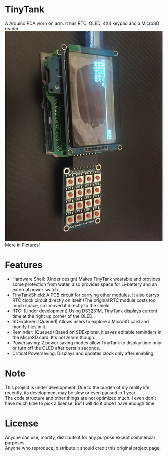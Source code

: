 # TinyTank
A Arduino PDA worn on arm. It has RTC, OLED, 4X4 keypad and a MicroSD reader.
![Main Menu View](https://github.com/fishBone000/TinyTank/blob/master/Pictures/MainMenu.JPG)
More in Pictures!
# Features
- Hardware Shell: (Under design) Makes TinyTank wearable and provides some protection from water, also provides space for Li-battery and an external power switch.  
- TinyTankShield: A PCB circuit for carrying other modules. It also carrys RTC clock circuit directly on itself (The original RTC module costs too much space, so I moved it directly to the shield.
- RTC: (Under development) Using DS3231M, TinyTank displays current time at the right up corner of the OLED.  
- SDExplorer: (Queued) Allows users to explore a MicroSD card and modify files in it.  
- Reminder: (Queued) Based on SDExplorer, it saves editable reminders in the MicroSD card. It's not Alarm though.  
- Powersaving: 2 power saving modes allow TinyTank to display time only or turn off the OLED after certain seconds.  
- Critical Powersaving: Displays and updates clock only after enabling.   
# Note
This project is under development. Due to the burden of my reality life recently, its development may be slow or even paused in 1 year.  
The code structure and other things are not optimized much. I even don't have much time to pick a license. But I will do it once I have enough time.  
# License
Anyone can use, modify, distribute it for any purpose except commercial purposes.  
Anyone who reproduce, distribute it should credit this original project page.  
